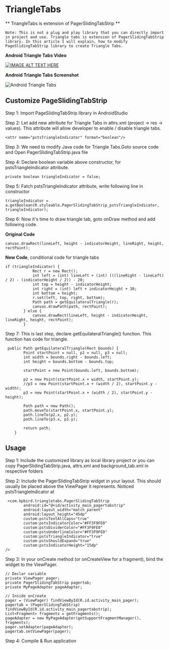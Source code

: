 TriangleTabs
============

** TriangleTabs is extension of PagerSlidingTabStrip **

```
Note: This is not a plug and play library that you can directly import in project and use. Triangle tabs is extension of PagerSlidingTabStrip library. In this article I will explain, how to modify PageSlidingTabStrip library to create Triangle Tabs.
```

**Android Triangle Tabs Video**

[![IMAGE ALT TEXT HERE](http://img.youtube.com/vi/2w8-wzr-wx8/0.jpg)](http://www.youtube.com/watch?v=2w8-wzr-wx8)

**Android Triangle Tabs Screenshot**

![Android Triangle Tabs](https://lh4.googleusercontent.com/KsK_vEvo-5pX8VrQSsUSuD4wfkNIJph0FidzUey3Xec=w278-h520-no)


## Customize PageSlidingTabStrip
Step 1: Import PageSlidingTabStrip library in AndroidStudio

Step 2: Let add new attribute for Triangle Tabs in attrs.xml (project -> res -> values). This attribute will allow developer to enable / disable triangle tabs.

```
<attr name="pstsTriangleIndicator" format="boolean"/>
```
Step 3: We need to modify Java code for Triangle Tabs.Goto source code and Open PagerSlidingTabStrip.java file

Step 4: Declare boolean variable above constructor, for pstsTriangleIndicator attribute.

```
private boolean triangleIndicator = false;
```

Step 5: Fatch pstsTriangleIndicator attribute, write following line in constructor

```
triangleIndicator = a.getBoolean(R.styleable.PagerSlidingTabStrip_pstsTriangleIndicator, triangleIndicator);
```

Step 6: Now it's time to draw triangle tab, goto onDraw method and add following code.

**Original Code**

```
canvas.drawRect(lineLeft, height - indicatorHeight, lineRight, height, rectPaint);
```

**New Code**, conditional code for triangle tabs

```
if (triangleIndicator) {
            Rect r = new Rect();
            int left = (int) lineLeft + (int) (((lineRight - lineLeft) / 2) - (indicatorHeight / 2)) - 20;
            int top = height - indicatorHeight;
            int right = (int) left + indicatorHeight + 30;
            int bottom = height;
            r.set(left, top, right, bottom);
            Path path = getEquilateralTriangle(r);
            canvas.drawPath(path, rectPaint);
        } else {
            canvas.drawRect(lineLeft, height - indicatorHeight, lineRight, height, rectPaint);
        }
```

Step 7: This is last step, declare getEquilateralTriangle() function. This function has code for triangle.

```
 public Path getEquilateralTriangle(Rect bounds) {
        Point startPoint = null, p2 = null, p3 = null;
        int width = bounds.right - bounds.left;
        int height = bounds.bottom - bounds.top;

        startPoint = new Point(bounds.left, bounds.bottom);

        p2 = new Point(startPoint.x + width, startPoint.y);
        //p3 = new Point(startPoint.x + (width / 2), startPoint.y - width);
        p3 = new Point(startPoint.x + (width / 2), startPoint.y - height);

        Path path = new Path();
        path.moveTo(startPoint.x, startPoint.y);
        path.lineTo(p2.x, p2.y);
        path.lineTo(p3.x, p3.y);

        return path;
    }
```

## Usage

Step 1: Include the customized library as local library project or you can copy PagerSlidingTabStrip.java, attrs.xml and background_tab.xml in respective folders

Step 2: Include the PagerSlidingTabStrip widget in your layout. This should usually be placed above the ViewPager it represents. Noticed pstsTriangleIndicator at

```
 <com.kpbird.triangletabs.PagerSlidingTabStrip
        android:id="@+id/activity_main_pagertabstrip"
        android:layout_width="match_parent"
        android:layout_height="45dp"
        custom:pstsTextAllCaps="true"
        custom:pstsIndicatorColor="#FF3F9FE0"
        custom:pstsDividerColor="#FF3F9FE0"
        custom:pstsUnderlineColor="#FF3F9FE0"
        custom:pstsTriangleIndicator="true"
        custom:pstsShouldExpand="true"
        custom:pstsIndicatorHeight="15dp"
/>

```


Step 3: In your onCreate method (or onCreateView for a fragment), bind the widget to the ViewPager.

```
// Declar variable 
private ViewPager pager;
private PagerSlidingTabStrip pagertab;
private MyPageAdapter pageAdapter;

// Inside onCreate
pager = (ViewPager) findViewById(R.id.activity_main_pager);
pagertab = (PagerSlidingTabStrip) findViewById(R.id.activity_main_pagertabstrip);
List<Fragment> fragments = getFragments();
pageAdapter = new MyPageAdapter(getSupportFragmentManager(), fragments);
pager.setAdapter(pageAdapter);
pagertab.setViewPager(pager);
```
Step 4: Compile & Run application







